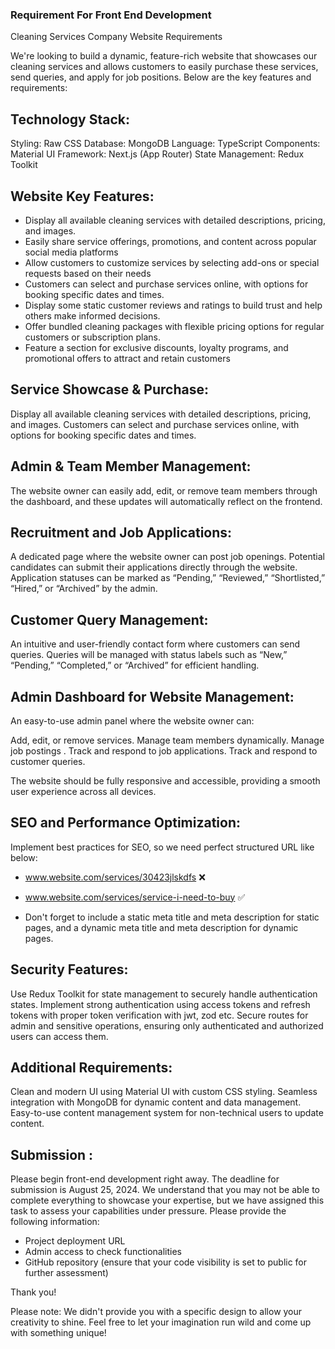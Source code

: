 ### Requirement For Front End Development

Cleaning Services Company Website Requirements

We're looking to build a dynamic, feature-rich website that showcases our cleaning services and allows customers to easily purchase these services, send queries, and apply for job positions. Below are the key features and requirements:

Technology Stack:
-----------------
Styling: Raw CSS
Database: MongoDB
Language: TypeScript
Components: Material UI 
Framework: Next.js (App Router)
State Management: Redux Toolkit

Website Key Features:
-------------

- Display all available cleaning services with detailed descriptions, pricing, and images. 
- Easily share service offerings, promotions, and content across popular social media platforms
- Allow customers to customize services by selecting add-ons or special requests based on their needs
- Customers can select and purchase services online, with options for booking specific dates and times.
- Display some static customer reviews and ratings to build trust and help others make informed decisions. 
- Offer bundled cleaning packages with flexible pricing options for regular customers or subscription plans.
- Feature a section for exclusive discounts, loyalty programs, and promotional offers to attract and retain customers 



Service Showcase & Purchase:
----------------------------

Display all available cleaning services with detailed descriptions, pricing, and images.
Customers can select and purchase services online, with options for booking specific dates and times.

Admin & Team Member Management:
-------------------------------

The website owner can easily add, edit, or remove team members through the dashboard, and these updates will automatically reflect on the frontend.

Recruitment and Job Applications:
--------------------------------

A dedicated page where the website owner can post job openings.
Potential candidates can submit their applications directly through the website.
Application statuses can be marked as “Pending,” “Reviewed,” “Shortlisted,” “Hired,” or “Archived” by the admin.

Customer Query Management:
--------------------------

An intuitive and user-friendly contact form where customers can send queries.
Queries will be managed with status labels such as “New,” “Pending,” “Completed,” or “Archived” for efficient handling.

Admin Dashboard for Website Management:
---------------------------------------

An easy-to-use admin panel where the website owner can:

Add, edit, or remove services.
Manage team members dynamically. 
Manage job postings .
Track and respond to job applications.
Track and respond to customer queries.

The website should be fully responsive and accessible, providing a smooth user experience across all devices.

SEO and Performance Optimization:
---------------------------------------

Implement best practices for SEO, so we need perfect structured URL like below:

- www.website.com/services/30423jlskdfs ❌
- www.website.com/services/service-i-need-to-buy ✅

- Don't forget to include a static meta title and meta description for static pages, and a dynamic meta title and meta description for dynamic pages.



Security Features:
------------------ 

Use Redux Toolkit for state management to securely handle authentication states.
Implement strong authentication using access tokens and refresh tokens with proper token verification with jwt, zod etc.
Secure routes for admin and sensitive operations, ensuring only authenticated and authorized users can access them.

Additional Requirements: 
------------------------ 
Clean and modern UI using Material UI with custom CSS styling.
Seamless integration with MongoDB for dynamic content and data management.
Easy-to-use content management system for non-technical users to update content.


Submission :
---------------
Please begin front-end development right away. The deadline for submission is August 25, 2024. We understand that you may not be able to complete everything to showcase your expertise, but we have assigned this task to assess your capabilities under pressure. Please provide the following information:

- Project deployment URL
- Admin access to check functionalities
- GitHub repository (ensure that your code visibility is set to public for further assessment)

Thank you! 

Please note: We didn't provide you with a specific design to allow your creativity to shine. Feel free to let your imagination run wild and come up with something unique!
